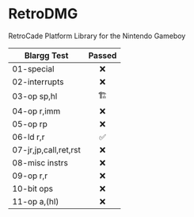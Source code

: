 # RetroDMG
RetroCade Platform Library for the Nintendo Gameboy


| Blargg Test  | Passed |           
| ------------ |:-------:|
| 01-special    | ❌ |
| 02-interrupts | ❌ |
| 03-op sp,hl   | 🏗️ |
| 04-op r,imm   | ❌ |
| 05-op rp      | ❌ |
| 06-ld r,r     | ✅ |
| 07-jr,jp,call,ret,rst | ❌ |
| 08-misc instrs | ❌ |
| 09-op r,r     | ❌ |
| 10-bit ops    | ❌ |
| 11-op a,(hl)  | ❌ |
